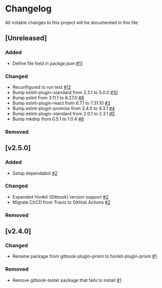 # Changelog
All notable changes to this project will be documented in this file.

## [Unreleased]

### Added
- Define file field in packge.json [#11](https://github.com/mziyut/honkit-plugin-prism/pull/11)

### Changed
- Reconfigured to run test [#12](https://github.com/mziyut/honkit-plugin-prism/pull/12)
- Bump eslint-plugin-standard from 2.3.1 to 5.0.0 [#10](https://github.com/mziyut/honkit-plugin-prism/pull/10)
- Bump eslint from 3.11.1 to 8.27.0 [#8](https://github.com/mziyut/honkit-plugin-prism/pull/8)
- Bump eslint-plugin-react from 6.7.1 to 7.31.10 [#3](https://github.com/mziyut/honkit-plugin-prism/pull/3)
- Bump eslint-plugin-promise from 3.4.0 to 4.3.1 [#4](https://github.com/mziyut/honkit-plugin-prism/pull/4)
- Bump eslint-plugin-standard from 2.0.1 to 2.3.1 [#5](https://github.com/mziyut/honkit-plugin-prism/pull/5)
- Bump mkdirp from 0.5.1 to 1.0.4 [#6](https://github.com/mziyut/honkit-plugin-prism/pull/6)

### Removed

## [v2.5.0]

### Added
- Setup dependabot [#2](https://github.com/mziyut/honkit-plugin-prism/pull/2)

### Changed
- Expanded Honkit (Gitbook) version support [#2](https://github.com/mziyut/honkit-plugin-prism/pull/2)
- Migrate CI/CD from Travis to GitHub Actions [#2](https://github.com/mziyut/honkit-plugin-prism/pull/2)

### Removed

## [v2.4.0]

### Changed
- Rename package from gitbook-plugin-prism to honkit-plugin-prism [#1](https://github.com/mziyut/honkit-plugin-prism/pull/1)

### Removed
- Remove gitbook-tester package that fails to install [#1](https://github.com/mziyut/honkit-plugin-prism/pull/1)
